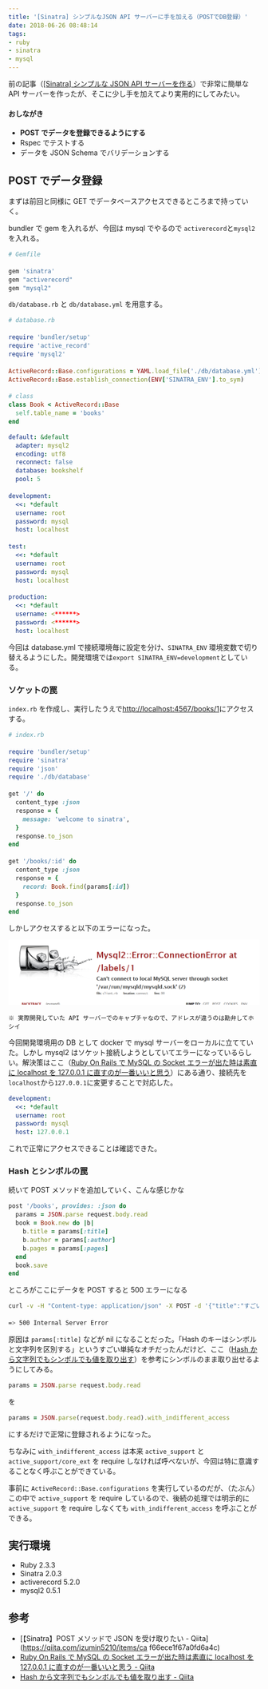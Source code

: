 ```yaml
---
title: '[Sinatra] シンプルなJSON API サーバーに手を加える（POSTでDB登録）'
date: 2018-06-26 08:48:14
tags:
- ruby
- sinatra
- mysql
---
```


前の記事（[[Sinatra] シンプルな JSON API サーバーを作る](https://t-kojima.github.io/2018/06/18/0015-sinatra-simple-json-api/)）で非常に簡単な API サーバーを作ったが、そこに少し手を加えてより実用的にしてみたい。

#### おしながき

- **POST でデータを登録できるようにする**
- Rspec でテストする
- データを JSON Schema でバリデーションする

<!-- more -->

## POST でデータ登録

まずは前回と同様に GET でデータベースアクセスできるところまで持っていく。

bundler で gem を入れるが、今回は mysql でやるので `activerecord`と`mysql2`を入れる。

```rb
# Gemfile

gem 'sinatra'
gem "activerecord"
gem "mysql2"
```

`db/database.rb` と `db/database.yml` を用意する。

```rb
# database.rb

require 'bundler/setup'
require 'active_record'
require 'mysql2'

ActiveRecord::Base.configurations = YAML.load_file('./db/database.yml')
ActiveRecord::Base.establish_connection(ENV['SINATRA_ENV'].to_sym)

# class
class Book < ActiveRecord::Base
  self.table_name = 'books'
end
```

```yml
default: &default
  adapter: mysql2
  encoding: utf8
  reconnect: false
  database: bookshelf
  pool: 5

development:
  <<: *default
  username: root
  password: mysql
  host: localhost

test:
  <<: *default
  username: root
  password: mysql
  host: localhost

production:
  <<: *default
  username: <******>
  password: <******>
  host: localhost
```

今回は database.yml で接続環境毎に設定を分け、`SINATRA_ENV` 環境変数で切り替えるようにした。開発環境では`export SINATRA_ENV=development`としている。

### ソケットの罠

`index.rb` を作成し、実行したうえで[http://localhost:4567/books/1](http://localhost:4567/books/1)にアクセスする。

```rb
# index.rb

require 'bundler/setup'
require 'sinatra'
require 'json'
require './db/database'

get '/' do
  content_type :json
  response = {
    message: 'welcome to sinatra',
  }
  response.to_json
end

get '/books/:id' do
  content_type :json
  response = {
    record: Book.find(params[:id])
  }
  response.to_json
end
```

しかしアクセスすると以下のエラーになった。

![Mysql2::Error::ConnectionErrorが発生した](/images/20-01.png)

`※ 実際開発していた API サーバーでのキャプチャなので、アドレスが違うのは勘弁してホシイ`

今回開発環境用の DB として docker で mysql サーバーをローカルに立てていた。しかし mysql2 はソケット接続しようとしていてエラーになっているらしい。解決策はここ（[Ruby On Rails で MySQL の Socket エラーが出た時は素直に localhost を 127.0.0.1 に直すのが一番いいと思う](https://qiita.com/benzookapi/items/07b658700a53155a6263)）にある通り、接続先を`localhost`から`127.0.0.1`に変更することで対応した。

```yml
development:
  <<: *default
  username: root
  password: mysql
  host: 127.0.0.1
```

これで正常にアクセスできることは確認できた。

### Hash とシンボルの罠

続いて POST メソッドを追加していく、こんな感じかな

```rb
post '/books', provides: :json do
  params = JSON.parse request.body.read
  book = Book.new do |b|
    b.title = params[:title]
    b.author = params[:author]
    b.pages = params[:pages]
  end
  book.save
end
```

ところがここにデータを POST すると 500 エラーになる

```bash
curl -v -H "Content-type: application/json" -X POST -d '{"title":"すごいHaskellたのしく学ぼう!","author":"Miran Lipovaca","pages":391}' http://localhost:4567/books/

=> 500 Internal Server Error
```

原因は `params[:title]` などが nil になることだった。「Hash のキーはシンボルと文字列を区別する」というすごい単純なオチだったんだけど、ここ（[Hash から文字列でもシンボルでも値を取り出す](https://qiita.com/QUANON/items/169c73425a6bc50dee51)）を参考にシンボルのまま取り出せるようにしてみる。

```rb
params = JSON.parse request.body.read
```

を

```rb
params = JSON.parse(request.body.read).with_indifferent_access
```

にするだけで正常に登録されるようになった。

ちなみに `with_indifferent_access` は本来 `active_support` と `active_support/core_ext` を require しなければ呼べないが、今回は特に意識することなく呼ぶことができている。

事前に `ActiveRecord::Base.configurations` を実行しているのだが、（たぶん）この中で `active_support` を require しているので、後続の処理では明示的に `active_support` を require しなくても `with_indifferent_access` を呼ぶことができる。

## 実行環境

- Ruby 2.3.3
- Sinatra 2.0.3
- activerecord 5.2.0
- mysql2 0.5.1

## 参考

- [【Sinatra】POST メソッドで JSON を受け取りたい - Qiita](https://qiita.com/izumin5210/items/ca f66ece1f67a0fd6a4c)
- [Ruby On Rails で MySQL の Socket エラーが出た時は素直に localhost を 127.0.0.1 に直すのが一番いいと思う - Qiita](https://qiita.com/benzookapi/items/07b658700a53155a6263)
- [Hash から文字列でもシンボルでも値を取り出す - Qiita](https://qiita.com/QUANON/items/169c73425a6bc50dee51)
